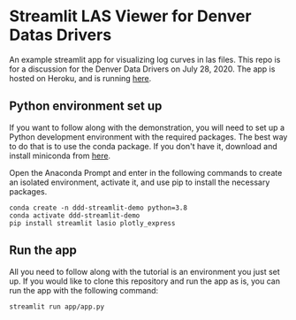 # Streamlit LAS Viewer for Denver Datas Drivers
An example streamlit app for visualizing log curves in las files. This repo is for a discussion for the Denver Data Drivers on July 28, 2020. The app is hosted on Heroku, and is running [here](https://streamlit-las-viewer.herokuapp.com/).

## Python environment set up
If you want to follow along with the demonstration, you will need to set up a Python development environment with the required packages. The best way to do that is to use the conda package. If you don't have it, download and install miniconda from [here](https://docs.conda.io/en/latest/miniconda.html).

Open the Anaconda Prompt and enter in the following commands to create an isolated environment, activate it, and use pip to install the necessary packages.

```
conda create -n ddd-streamlit-demo python=3.8
conda activate ddd-streamlit-demo
pip install streamlit lasio plotly_express
```

## Run the app
All you need to follow along with the tutorial is an environment you just set up. If you would like to clone this repository and run the app as is, you can run the app with the following command:

`streamlit run app/app.py`
